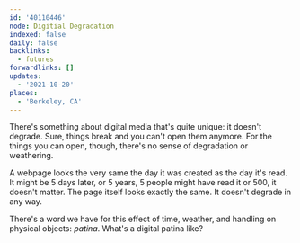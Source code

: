 ```yaml
---
id: '40110446'
node: Digitial Degradation
indexed: false
daily: false
backlinks:
  - futures
forwardlinks: []
updates:
  - '2021-10-20'
places:
  - 'Berkeley, CA'
---
```

There's something about digital media that's quite unique: it doesn't degrade. Sure, things break and you can't open them anymore. For the things you can open, though, there's no sense of degradation or weathering. 

A webpage looks the very same the day it was created as the day it's read. It might be 5 days later, or 5 years, 5 people might have read it or 500, it doesn't matter. The page itself looks exactly the same. It doesn't degrade in any way. 

There's a word we have for this effect of time, weather, and handling on physical objects: *patina*. What's a digital patina like? 
